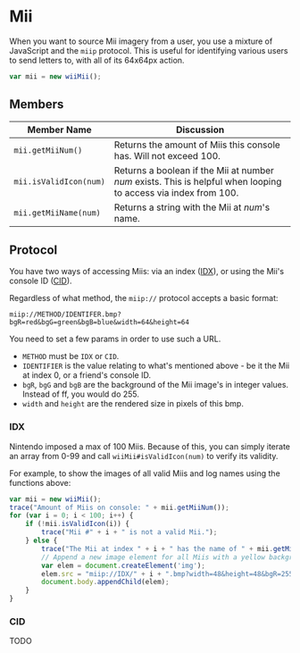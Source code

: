 # Mii

When you want to source Mii imagery from a user, you use a mixture of JavaScript and the `miip` protocol. This is useful for identifying various users to send letters to, with all of its 64x64px action.

```javascript
var mii = new wiiMii();
```

## Members

| Member Name            | Discussion                                                                                                      |
| ---------------------- | --------------------------------------------------------------------------------------------------------------- |
| `mii.getMiiNum()`      | Returns the amount of Miis this console has. Will not exceed 100.                                               |
| `mii.isValidIcon(num)` | Returns a boolean if the Mii at number _num_ exists. This is helpful when looping to access via index from 100. |
| `mii.getMiiName(num)`  | Returns a string with the Mii at _num_'s name.                                                                  |

## Protocol

You have two ways of accessing Miis: via an index ([IDX](mii.md#method-idx)), or using the Mii's console ID ([CID](mii.md#method-cid)).

Regardless of what method, the `miip://` protocol accepts a basic format:

```
miip://METHOD/IDENTIFER.bmp?bgR=red&bgG=green&bgB=blue&width=64&height=64
```

You need to set a few params in order to use such a URL.

* `METHOD`  must be `IDX` or `CID`.
* `IDENTIFIER`  is the value relating to what's mentioned above - be it the Mii at index 0, or a friend's console ID.
* `bgR`, `bgG` and `bgB` are the background of the Mii image's in integer values. Instead of ff, you would do 255.
* `width` and `height` are the rendered size in pixels of this bmp.

### **IDX**

Nintendo imposed a max of 100 Miis. Because of this, you can simply iterate an array from 0-99 and call `wiiMii#isValidIcon(num)` to verify its validity.

For example, to show the images of all valid Miis and log names using the functions above:

```javascript
var mii = new wiiMii();
trace("Amount of Miis on console: " + mii.getMiiNum());
for (var i = 0; i < 100; i++) {
    if (!mii.isValidIcon(i)) {
        trace("Mii #" + i + " is not a valid Mii.");
    } else {
        trace("The Mii at index " + i + " has the name of " + mii.getMiiName(i) + ".");
        // Append a new image element for all Miis with a yellow background.
        var elem = document.createElement('img');
        elem.src = "miip://IDX/" + i + ".bmp?width=48&height=48&bgR=255&bgG=205&bgB=0";
        document.body.appendChild(elem);
    }
}
```

### **CID**

TODO
